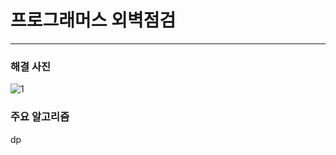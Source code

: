 # 프로그래머스 외벽점검

---

### 해결 사진

![1](https://user-images.githubusercontent.com/48646456/90008473-ed6b0480-dc8b-11ea-8771-c60bf5aaff9c.png)

### 주요 알고리즘

dp
